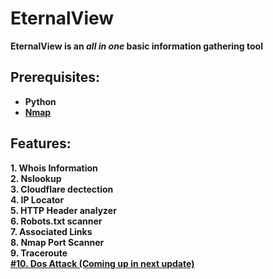 # EternalView
<b>EternalView is an <i>all in one</i> basic information gathering tool
<br>
  <h2><b>Prerequisites:<br></h2>
  <ul type='1'>
    <li> Python </li>
    <li><a href="https://nmap.org/download.html">Nmap</a></li>
    </ul>
 <h2> Features:</h2>
 1. Whois Information<br>
 2. Nslookup<br>
 3. Cloudflare dectection<br>
 4. IP Locator<br>
 5. HTTP Header analyzer<br>
 6. Robots.txt scanner<br>
 7. Associated Links<br>
 8. Nmap Port Scanner<br>
 9. Traceroute<br>
 <u>#10. Dos Attack (Coming up in next update)</u><br>

